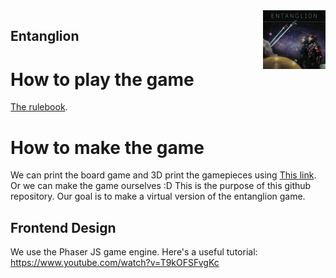 <img src="sources/entanglion.jpg" align="right" width="100">




## Entanglion

# How to play the game

[The rulebook](https://github.com/Entanglion/entanglion/tree/master/game).

# How to make the game

We can print the board game and 3D print the gamepieces using [This link](https://github.com/Entanglion/entanglion/tree/master/assets).
Or we can make the game ourselves :D
This is the purpose of this github repository. Our goal is to make a virtual version of the entanglion game.

## Frontend Design
We use the Phaser JS game engine. Here's a useful tutorial:
https://www.youtube.com/watch?v=T9kOFSFvgKc
